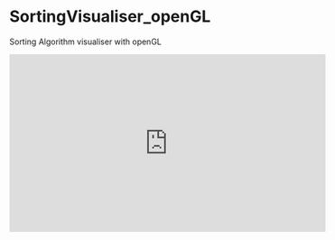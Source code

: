 # SortingVisualiser_openGL
Sorting Algorithm visualiser with openGL
<iframe width="560" height="315" src="https://www.youtube.com/embed/XhiCJE0mmHE" frameborder="0" allow="accelerometer; autoplay;encrypted-media; gyroscope; picture-in-picture" allowfullscreen></iframe>
